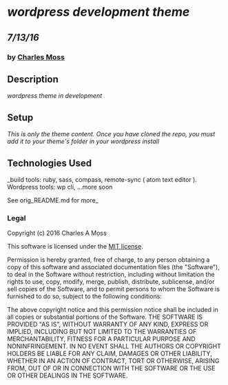 # _wordpress development theme_
## _7/13/16_
### by [Charles Moss](https://twitter.com/CharlesMoss)

## Description
_wordpress theme in development_

## Setup
_This is only the theme content. Once you have cloned the repo, you must add it to your theme's folder in your wordpress install_

## Technologies Used
_build tools: ruby, sass, compass, remote-sync ( atom text editor ).
 Wordpress tools: wp cli, ...more soon

 See orig_README.md for more_ 

### Legal
Copyright (c) 2016 Charles A Moss

This software is licensed under the [MIT license](https://en.wikipedia.org/wiki/MIT_License).

Permission is hereby granted, free of charge, to any person obtaining a copy of this software and associated documentation files (the "Software"), to deal in the Software without restriction, including without limitation the rights to use, copy, modify, merge, publish, distribute, sublicense, and/or sell copies of the Software, and to permit persons to whom the Software is furnished to do so, subject to the following conditions:

The above copyright notice and this permission notice shall be included in all copies or substantial portions of the Software.
THE SOFTWARE IS PROVIDED "AS IS", WITHOUT WARRANTY OF ANY KIND, EXPRESS OR IMPLIED, INCLUDING BUT NOT LIMITED TO THE WARRANTIES OF MERCHANTABILITY, FITNESS FOR A PARTICULAR PURPOSE AND NONINFRINGEMENT. IN NO EVENT SHALL THE AUTHORS OR COPYRIGHT HOLDERS BE LIABLE FOR ANY CLAIM, DAMAGES OR OTHER LIABILITY, WHETHER IN AN ACTION OF CONTRACT, TORT OR OTHERWISE, ARISING FROM, OUT OF OR IN CONNECTION WITH THE SOFTWARE OR THE USE OR OTHER DEALINGS IN THE SOFTWARE.
